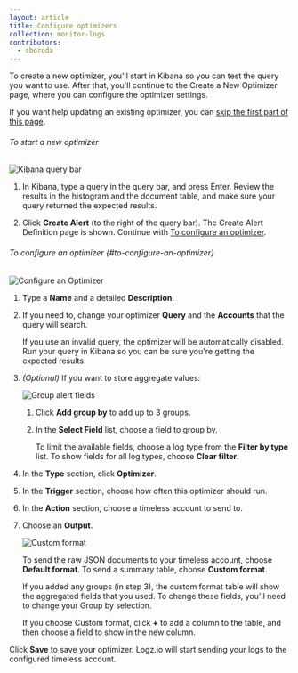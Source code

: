 ```yaml
---
layout: article
title: Configure optimizers
collection: monitor-logs
contributors:
  - sboroda
---
```


To create a new optimizer, you'll start in Kibana so you can test the query you want to use. After that, you'll continue to the Create a New Optimizer page, where you can configure the optimizer settings.

If you want help updating an existing optimizer, you can [skip the first part of this page](#to-configure-an-optimizer).

###### To start a new optimizer

![Kibana query bar]({{site.baseurl}}/images/kibana/kibana-query-bar.png)

1. In Kibana, type a query in the query bar, and press Enter. Review the results in the histogram and the document table, and make sure your query returned the expected results.

2. Click **Create Alert** (to the right of the query bar). The Create Alert Definition page is shown. Continue with [To configure an optimizer](#to-configure-an-optimizer).

###### To configure an optimizer {#to-configure-an-optimizer}

![Configure an Optimizer]({{site.baseurl}}/images/alerts/configure-alert.png)

1. Type a **Name** and a detailed **Description**. 

2. If you need to, change your optimizer **Query** and the **Accounts** that the query will search.

    <div class="info-box gotcha">If you use an invalid query, the optimizer will be automatically disabled. Run your query in Kibana so you can be sure you're getting the expected results.</div>

3. _(Optional)_ If you want to store aggregate values:

    ![Group alert fields]({{site.baseurl}}/images/alerts/alerts-group-by.png)
    
    1. Click **Add group by** to add up to 3 groups.

    2. In the **Select Field** list, choose a field to group by. 
    
        To limit the available fields, choose a log type from the **Filter by type** list. To show fields for all log types, choose **Clear filter**.

4. In the **Type** section, click **Optimizer**.

5. In the **Trigger** section, choose how often this optimizer should run.

6. In the **Action** section, choose a timeless account to send to.

6. Choose an **Output**.

    ![Custom format]({{site.baseurl}}/videos/alerts/alerts-custom-format.gif)

    To send the raw JSON documents to your timeless account, choose **Default format**. To send a summary table, choose **Custom format**.

    <div class="info-box note">If you added any groups (in step 3), the custom format table will show the aggregated fields that you used. To change these fields, you'll need to change your Group by selection.</div>

    If you choose Custom format, click **\+** to add a column to the table, and then choose a field to show in the new column.

Click **Save** to save your optimizer. Logz.io will start sending your logs to the configured timeless account.